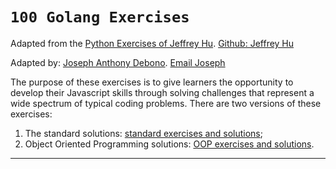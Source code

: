 # `100 Golang Exercises`

Adapted from the [Python Exercises of Jeffrey Hu](https://github.com/zhiwehu/Python-programming-exercises).
[Github: Jeffrey Hu](https://github.com/zhiwehu)

Adapted by: [Joseph Anthony Debono](https://github.com/jadebono).
[Email Joseph](joe@jadebono.com)

The purpose of these exercises is to give learners the opportunity to develop their Javascript skills through solving challenges that represent a wide spectrum of typical coding problems. There are two versions of these exercises:

1. The standard solutions: [standard exercises and solutions](./exercises.md);
1. Object Oriented Programming solutions: [OOP exercises and solutions](./OOP.md).

---
